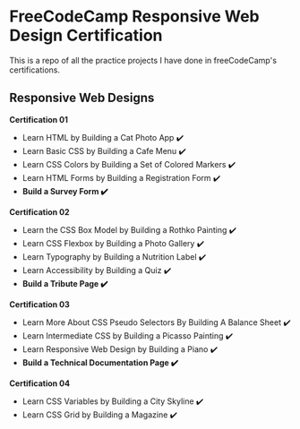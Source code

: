 <h1> FreeCodeCamp Responsive Web Design Certification</h1>

This is a repo of all the practice projects I have done in freeCodeCamp's certifications.

<h2>Responsive Web Designs</h2>

<b>Certification 01</b>
<ul>
 <li>  Learn HTML by Building a Cat Photo App ✔️</li>
 <li>  Learn Basic CSS by Building a Cafe Menu ✔️</li>
 <li>  Learn CSS Colors by Building a Set of Colored Markers ✔️</li>
 <li>  Learn HTML Forms by Building a Registration Form ✔️ </li>
 <li> <b> Build a Survey Form ✔️</b> </li>
</ul>

<b>Certification 02</b>
<ul>
 <li>  Learn the CSS Box Model by Building a Rothko Painting ✔️</li>
 <li>  Learn CSS Flexbox by Building a Photo Gallery ✔️</li>
 <li>  Learn Typography by Building a Nutrition Label ✔️ </li>
 <li>  Learn Accessibility by Building a Quiz ✔️ </li>
 <li> <b> Build a Tribute Page ✔️ </b> </li>
</ul>

<b>Certification 03</b>
<ul>
 <li>  Learn More About CSS Pseudo Selectors By Building A Balance Sheet ✔️</li>
 <li>  Learn Intermediate CSS by Building a Picasso Painting ✔️</li>
 <li>  Learn Responsive Web Design by Building a Piano ✔️</li>
 <li> <b> Build a Technical Documentation Page ✔️ </b> </li>
</ul>

<b>Certification 04</b>
<ul>
 <li>  Learn CSS Variables by Building a City Skyline ✔️ </li>
 <li>  Learn CSS Grid by Building a Magazine ✔️ </li>
 


</ul>
